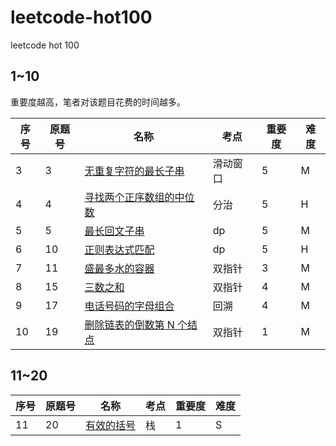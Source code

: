 # leetcode-hot100

leetcode hot 100

## 1~10

重要度越高，笔者对该题目花费的时间越多。

| 序号 | 原题号 | 名称                                                                                                     | 考点     | 重要度 | 难度 |
| ---- | ------ | -------------------------------------------------------------------------------------------------------- | -------- | ------ | ---- |
| 3    | 3      | [无重复字符的最长子串](https://leetcode-cn.com/problems/longest-substring-without-repeating-characters/) | 滑动窗口 | 5      | M    |
| 4    | 4      | [寻找两个正序数组的中位数](https://leetcode-cn.com/problems/longest-palindromic-substring)               | 分治     | 5      | H    |
| 5    | 5      | [最长回文子串](https://leetcode-cn.com/problems/longest-palindromic-substring)                           | dp       | 5      | M    |
| 6    | 10     | [正则表达式匹配](https://leetcode-cn.com/problems/regular-expression-matching/)                          | dp       | 5      | H    |
| 7    | 11     | [盛最多水的容器](https://leetcode-cn.com/problems/container-with-most-water/)                            | 双指针   | 3      | M    |
| 8    | 15     | [三数之和](https://leetcode-cn.com/problems/3sum/)                                                       | 双指针   | 4      | M    |
| 9    | 17     | [电话号码的字母组合](https://leetcode-cn.com/problems/letter-combinations-of-a-phone-number/)            | 回溯     | 4      | M    |
| 10   | 19     | [删除链表的倒数第 N 个结点](https://leetcode-cn.com/problems/remove-nth-node-from-end-of-list/)          | 双指针   | 1      | M    |

## 11~20

| 序号 | 原题号 | 名称                                                              | 考点 | 重要度 | 难度 |
| ---- | ------ | ----------------------------------------------------------------- | ---- | ------ | ---- |
| 11   | 20     | [有效的括号](https://leetcode-cn.com/problems/valid-parentheses/) | 栈   | 1      | S    |
